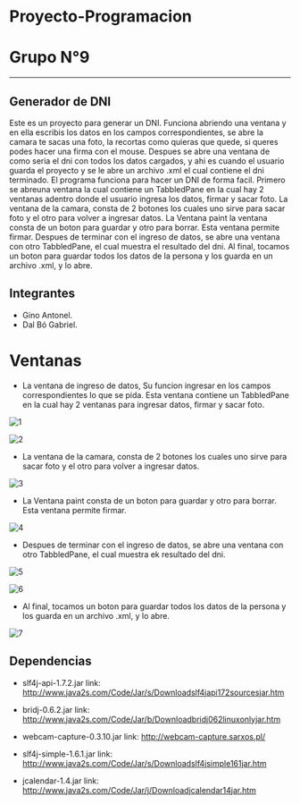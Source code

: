 # Proyecto-Programacion
# Grupo N°9
***
## Generador de DNI 
  
  Este es un proyecto para generar un DNI. Funciona abriendo una ventana y en ella escribis los datos en los campos correspondientes, se abre la camara te sacas una foto, la recortas como quieras que quede, si queres podes hacer una firma con el mouse. Despues se abre una ventana de como seria el dni con todos los datos cargados, y ahi es cuando el usuario guarda el proyecto y se le abre un archivo .xml el cual contiene el dni terminado. El programa funciona para hacer un DNI de forma facil. Primero se abreuna ventana la cual contiene un TabbledPane en la cual hay 2 ventanas adentro donde el usuario ingresa los datos, firmar y sacar foto. La ventana de la camara, consta de 2 botones los cuales uno sirve para sacar foto y el otro para volver a ingresar datos. La Ventana paint la ventana consta de un boton para guardar y otro para borrar. Esta ventana permite firmar. Despues de terminar con el ingreso de datos, se abre una ventana con otro TabbledPane, el cual muestra el resultado del dni. Al final, tocamos un boton para guardar todos los datos de la persona y los guarda en un archivo .xml, y lo abre.
## Integrantes
- Gino Antonel. 
- Dal Bó Gabriel.

# Ventanas

- La ventana de ingreso de datos, Su funcion ingresar en los campos correspondientes lo que se pida. Esta ventana contiene un TabbledPane en la cual hay 2 ventanas para ingresar datos, firmar y sacar foto.

![1](https://user-images.githubusercontent.com/29457569/30059109-1ca171a0-9214-11e7-9b89-6d12101bf92b.png)

![2](https://user-images.githubusercontent.com/29457569/30059154-52ffb536-9214-11e7-9949-f0541bc14326.png)

- La ventana de la camara, consta de 2 botones los cuales uno sirve para sacar foto y el otro para volver a ingresar datos.

![3](https://user-images.githubusercontent.com/29457569/30059184-7268d114-9214-11e7-9bb4-10f0557b5709.png)

- La Ventana paint consta de un boton para guardar y otro para borrar. Esta ventana permite firmar.

![4](https://user-images.githubusercontent.com/29457569/30059274-c8d54a32-9214-11e7-8ef8-a18937d04d7e.png)

- Despues de terminar con el ingreso de datos, se abre una ventana con otro TabbledPane, el cual muestra ek resultado del dni.

![5](https://user-images.githubusercontent.com/29457569/30059826-28e88572-9217-11e7-8ccc-a58f36a4fa55.png)

![6](https://user-images.githubusercontent.com/29457569/30059939-9f869246-9217-11e7-8ca2-8b319ac77497.png)

- Al final, tocamos un boton para guardar todos los datos de la persona y los guarda en un archivo .xml, y lo abre.

![7](https://user-images.githubusercontent.com/29457569/30059964-be779e84-9217-11e7-8a4f-835041ad25db.png)

## Dependencias
- slf4j-api-1.7.2.jar link: http://www.java2s.com/Code/Jar/s/Downloadslf4japi172sourcesjar.htm

- bridj-0.6.2.jar link: http://www.java2s.com/Code/Jar/b/Downloadbridj062linuxonlyjar.htm

- webcam-capture-0.3.10.jar link: http://webcam-capture.sarxos.pl/

- slf4j-simple-1.6.1.jar link: http://www.java2s.com/Code/Jar/s/Downloadslf4jsimple161jar.htm

- jcalendar-1.4.jar link: http://www.java2s.com/Code/Jar/j/Downloadjcalendar14jar.htm





